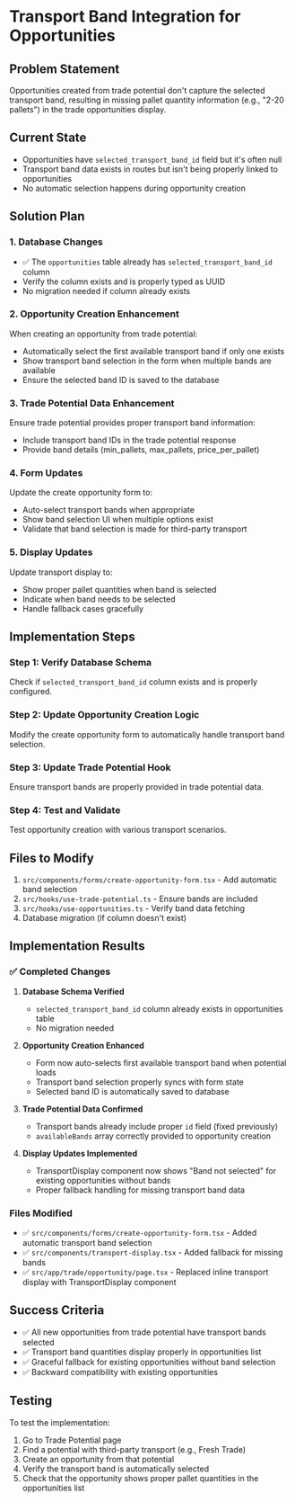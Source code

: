 # Transport Band Integration for Opportunities

## Problem Statement
Opportunities created from trade potential don't capture the selected transport band, resulting in missing pallet quantity information (e.g., "2-20 pallets") in the trade opportunities display.

## Current State
- Opportunities have `selected_transport_band_id` field but it's often null
- Transport band data exists in routes but isn't being properly linked to opportunities
- No automatic selection happens during opportunity creation

## Solution Plan

### 1. Database Changes
- ✅ The `opportunities` table already has `selected_transport_band_id` column
- Verify the column exists and is properly typed as UUID
- No migration needed if column already exists

### 2. Opportunity Creation Enhancement
When creating an opportunity from trade potential:
- Automatically select the first available transport band if only one exists
- Show transport band selection in the form when multiple bands are available
- Ensure the selected band ID is saved to the database

### 3. Trade Potential Data Enhancement
Ensure trade potential provides proper transport band information:
- Include transport band IDs in the trade potential response
- Provide band details (min_pallets, max_pallets, price_per_pallet)

### 4. Form Updates
Update the create opportunity form to:
- Auto-select transport bands when appropriate
- Show band selection UI when multiple options exist
- Validate that band selection is made for third-party transport

### 5. Display Updates
Update transport display to:
- Show proper pallet quantities when band is selected
- Indicate when band needs to be selected
- Handle fallback cases gracefully

## Implementation Steps

### Step 1: Verify Database Schema
Check if `selected_transport_band_id` column exists and is properly configured.

### Step 2: Update Opportunity Creation Logic
Modify the create opportunity form to automatically handle transport band selection.

### Step 3: Update Trade Potential Hook
Ensure transport bands are properly provided in trade potential data.

### Step 4: Test and Validate
Test opportunity creation with various transport scenarios.

## Files to Modify
1. `src/components/forms/create-opportunity-form.tsx` - Add automatic band selection
2. `src/hooks/use-trade-potential.ts` - Ensure bands are included
3. `src/hooks/use-opportunities.ts` - Verify band data fetching
4. Database migration (if column doesn't exist)

## Implementation Results

### ✅ Completed Changes

1. **Database Schema Verified**
   - `selected_transport_band_id` column already exists in opportunities table
   - No migration needed

2. **Opportunity Creation Enhanced**
   - Form now auto-selects first available transport band when potential loads
   - Transport band selection properly syncs with form state
   - Selected band ID is automatically saved to database

3. **Trade Potential Data Confirmed**
   - Transport bands already include proper `id` field (fixed previously)
   - `availableBands` array correctly provided to opportunity creation

4. **Display Updates Implemented**
   - TransportDisplay component now shows "Band not selected" for existing opportunities without bands
   - Proper fallback handling for missing transport band data

### Files Modified
- ✅ `src/components/forms/create-opportunity-form.tsx` - Added automatic transport band selection
- ✅ `src/components/transport-display.tsx` - Added fallback for missing bands
- ✅ `src/app/trade/opportunity/page.tsx` - Replaced inline transport display with TransportDisplay component

## Success Criteria
- ✅ All new opportunities from trade potential have transport bands selected
- ✅ Transport band quantities display properly in opportunities list
- ✅ Graceful fallback for existing opportunities without band selection
- ✅ Backward compatibility with existing opportunities

## Testing
To test the implementation:
1. Go to Trade Potential page
2. Find a potential with third-party transport (e.g., Fresh Trade)
3. Create an opportunity from that potential
4. Verify the transport band is automatically selected
5. Check that the opportunity shows proper pallet quantities in the opportunities list